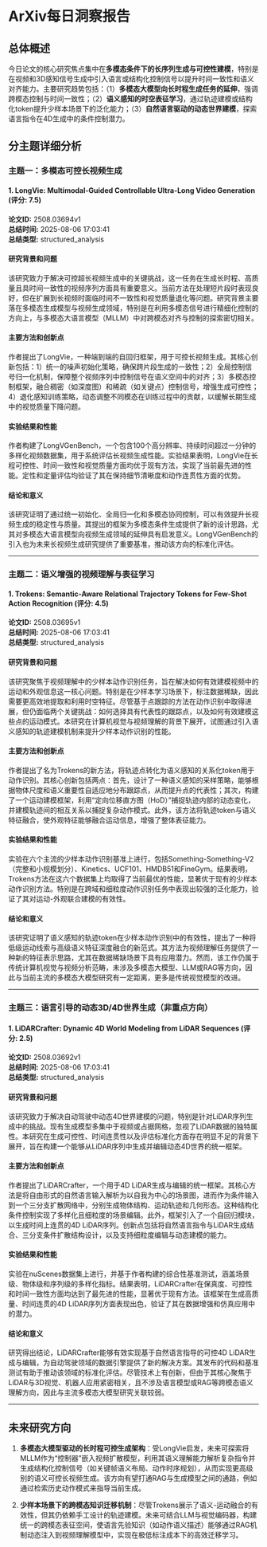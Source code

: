# ArXiv每日洞察报告

## 总体概述

今日论文的核心研究焦点集中在**多模态条件下的长序列生成与可控性建模**，特别是在视频和3D感知信号生成中引入语言或结构化控制信号以提升时间一致性和语义对齐能力。主要研究趋势包括：（1）**多模态大模型向长时程生成任务的延伸**，强调跨模态控制与时间一致性；（2）**语义感知的时空表征学习**，通过轨迹建模或结构化token提升少样本场景下的泛化能力；（3）**自然语言驱动的动态世界建模**，探索语言指令在4D生成中的条件控制潜力。

## 分主题详细分析

### 主题一：多模态可控长视频生成

#### 1. LongVie: Multimodal-Guided Controllable Ultra-Long Video Generation (评分: 7.5)

**论文ID:** 2508.03694v1  
**总结时间:** 2025-08-06 17:03:41  
**总结类型:** structured_analysis

#### 研究背景和问题
该研究致力于解决可控超长视频生成中的关键挑战，这一任务在生成长时程、高质量且具时间一致性的视频序列方面具有重要意义。当前方法在处理短片段时表现良好，但在扩展到长视频时面临时间不一致性和视觉质量退化等问题。研究背景主要落在多模态生成模型与视频生成领域，特别是在利用多模态信号进行精细化控制的方向上，与多模态大语言模型（MLLM）中对跨模态对齐与控制的探索密切相关。

#### 主要方法和创新点
作者提出了LongVie，一种端到端的自回归框架，用于可控长视频生成。其核心创新包括：1）统一的噪声初始化策略，确保跨片段生成的一致性；2）全局控制信号归一化机制，保障整个视频序列中控制信号在语义空间中的对齐；3）多模态控制框架，融合稠密（如深度图）和稀疏（如关键点）控制信号，增强生成可控性；4）退化感知训练策略，动态调整不同模态在训练过程中的贡献，以缓解长期生成中的视觉质量下降问题。

#### 实验结果和性能
作者构建了LongVGenBench，一个包含100个高分辨率、持续时间超过一分钟的多样化视频数据集，用于系统评估长视频生成性能。实验结果表明，LongVie在长程可控性、时间一致性和视觉质量方面均优于现有方法，实现了当前最先进的性能。定性和定量评估均验证了其在保持细节清晰度和动作连贯性方面的优势。

#### 结论和意义
该研究证明了通过统一初始化、全局归一化和多模态协同控制，可以有效提升长视频生成的稳定性与质量。其提出的框架为多模态条件生成提供了新的设计思路，尤其对多模态大语言模型向视频生成领域的延伸具有启发意义。LongVGenBench的引入也为未来长视频生成研究提供了重要基准，推动该方向的标准化评估。

---

### 主题二：语义增强的视频理解与表征学习

#### 1. Trokens: Semantic-Aware Relational Trajectory Tokens for Few-Shot Action Recognition (评分: 4.5)

**论文ID:** 2508.03695v1  
**总结时间:** 2025-08-06 17:03:41  
**总结类型:** structured_analysis

#### 研究背景和问题
该研究聚焦于视频理解中的少样本动作识别任务，旨在解决如何有效建模视频中的运动和外观信息这一核心问题。特别是在少样本学习场景下，标注数据稀缺，因此需要更高效地提取和利用时空特征。尽管基于点跟踪的方法在动作识别中取得进展，但仍面临两个关键挑战：如何选择具有代表性的跟踪点，以及如何有效建模这些点的运动模式。本研究在计算机视觉与视频理解的背景下展开，试图通过引入语义感知的轨迹建模机制来提升少样本动作识别的性能。

#### 主要方法和创新点
作者提出了名为Trokens的新方法，将轨迹点转化为语义感知的关系化token用于动作识别。其核心创新包括两点：首先，设计了一种语义感知的采样策略，能够根据物体尺度和语义重要性自适应地分布跟踪点，从而提升点的代表性；其次，构建了一个运动建模框架，利用“定向位移直方图（HoD）”捕捉轨迹内部的动态变化，并建模轨迹间的相互关系以捕捉复杂动作模式。此外，该方法将轨迹token与语义特征融合，使外观特征能够融合运动信息，增强了整体表征能力。

#### 实验结果和性能
实验在六个主流的少样本动作识别基准上进行，包括Something-Something-V2（完整和小规模划分）、Kinetics、UCF101、HMDB51和FineGym。结果表明，Trokens方法在这六个数据集上均取得了当前最优的性能，显著优于现有的少样本动作识别方法。特别是在跨域和细粒度动作识别任务中表现出较强的泛化能力，验证了其对运动-外观联合建模的有效性。

#### 结论和意义
该研究证明了语义感知的轨迹token在少样本动作识别中的有效性，提出了一种将低级运动线索与高级语义特征深度融合的新范式。其方法为视频理解任务提供了一种新的特征表示思路，尤其在数据稀缺场景下具有应用潜力。然而，该工作仍属于传统计算机视觉与视频分析范畴，未涉及多模态大模型、LLM或RAG等方向，因此与当前主流的多模态大模型研究有一定距离，更多是传统视觉模型的改进。

---

### 主题三：语言引导的动态3D/4D世界生成（非重点方向）

#### 1. LiDARCrafter: Dynamic 4D World Modeling from LiDAR Sequences (评分: 2.5)

**论文ID:** 2508.03692v1  
**总结时间:** 2025-08-06 17:03:41  
**总结类型:** structured_analysis

#### 研究背景和问题
该研究致力于解决自动驾驶中动态4D世界建模的问题，特别是针对LiDAR序列生成中的挑战。现有生成模型多集中于视频或占据网格，忽视了LiDAR数据的独特属性。本研究在生成可控性、时间连贯性以及评估标准化方面存在明显不足的背景下展开，旨在构建一个能够从LiDAR序列中生成并编辑动态4D世界的统一框架。

#### 主要方法和创新点
作者提出了LiDARCrafter，一个用于4D LiDAR生成与编辑的统一框架。其核心方法是将自由形式的自然语言输入解析为以自我为中心的场景图，进而作为条件输入到一个三分支扩散网络中，分别生成物体结构、运动轨迹和几何形态。这种结构化条件控制实现了多样化且细粒度的场景编辑。此外，框架引入了一个自回归模块，以生成时间上连贯的4D LiDAR序列。创新点包括将自然语言指令与LiDAR生成结合、三分支条件扩散结构设计，以及支持细粒度编辑与动态建模的能力。

#### 实验结果和性能
实验在nuScenes数据集上进行，并基于作者构建的综合性基准测试，涵盖场景级、物体级和序列级的多样化指标。结果表明，LiDARCrafter在保真度、可控性和时间一致性方面均达到了最先进的性能，显著优于现有方法。该框架在生成高质量、时间连贯的4D LiDAR序列方面表现出色，验证了其在数据增强和仿真应用中的潜力。

#### 结论和意义
研究得出结论，LiDARCrafter能够有效实现基于自然语言指导的可控4D LiDAR生成与编辑，为自动驾驶领域的数据引擎提供了新的解决方案。其发布的代码和基准测试有助于推动该领域的标准化评估。尽管技术上有创新，但由于其核心聚焦于LiDAR与3D视觉、机器人应用紧密相关，且不涉及语言模型或RAG等跨模态语义理解方向，因此与主流多模态大模型研究关联较弱。

---

## 未来研究方向

1. **多模态大模型驱动的长时程可控生成架构**：受LongVie启发，未来可探索将MLLM作为“控制器”嵌入视频扩散模型，利用其语义理解能力解析复杂指令并生成结构化控制信号（如关键帧语义布局、动作时序规划），从而实现更高级别的语义可控长视频生成。该方向有望打通RAG与生成模型之间的通路，例如通过检索历史动作模式来指导当前生成。

2. **少样本场景下的跨模态知识迁移机制**：尽管Trokens展示了语义-运动融合的有效性，但其仍依赖手工设计的轨迹建模。未来可结合LLM与视觉编码器，构建统一的跨模态表征空间，使语言先验知识（如动作语义描述）能够通过RAG机制动态注入到视频理解模型中，实现在极低标注成本下的高效迁移学习。
